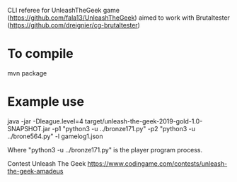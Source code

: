 CLI referee for UnleashTheGeek game (https://github.com/fala13/UnleashTheGeek) aimed to work with Brutaltester (https://github.com/dreignier/cg-brutaltester)

# To compile
mvn package

# Example use
java -jar -Dleague.level=4 target/unleash-the-geek-2019-gold-1.0-SNAPSHOT.jar -p1 "python3 -u ../bronze171.py" -p2 "python3 -u ../brone564.py" -l gamelog1.json

Where "python3 -u ../bronze171.py" is the player program process.

Contest Unleash The Geek https://www.codingame.com/contests/unleash-the-geek-amadeus
